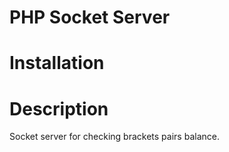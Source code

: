 # PHP Socket Server



# Installation



# Description

Socket server for checking brackets pairs balance.